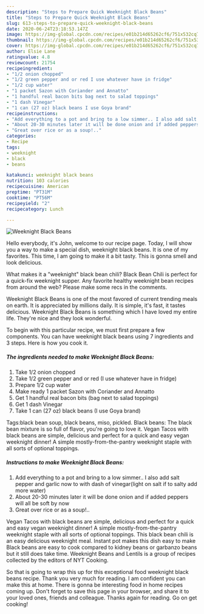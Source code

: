 ```yaml
---
description: "Steps to Prepare Quick Weeknight Black Beans"
title: "Steps to Prepare Quick Weeknight Black Beans"
slug: 613-steps-to-prepare-quick-weeknight-black-beans
date: 2020-06-24T23:18:53.147Z
image: https://img-global.cpcdn.com/recipes/e01b214d65262cf6/751x532cq70/weeknight-black-beans-recipe-main-photo.jpg
thumbnail: https://img-global.cpcdn.com/recipes/e01b214d65262cf6/751x532cq70/weeknight-black-beans-recipe-main-photo.jpg
cover: https://img-global.cpcdn.com/recipes/e01b214d65262cf6/751x532cq70/weeknight-black-beans-recipe-main-photo.jpg
author: Elsie Lane
ratingvalue: 4.8
reviewcount: 21754
recipeingredient:
- "1/2 onion chopped"
- "1/2 green pepper and or red I use whatever have in fridge"
- "1/2 cup water"
- "1 packet Sazon with Coriander and Annatto"
- "1 handful real bacon bits bag next to salad toppings"
- "1 dash Vinegar"
- "1 can (27 oz) black beans I use Goya brand"
recipeinstructions:
- "Add everything to a pot and bring to a low simmer.. I also add salt pepper and garlic now to with dash of vinegar(light on salt if to salty add more water)"
- "About 20-30 minutes later it will be done onion and if added peppers will all be soft by now"
- "Great over rice or as a soup!.."
categories:
- Recipe
tags:
- weeknight
- black
- beans

katakunci: weeknight black beans 
nutrition: 103 calories
recipecuisine: American
preptime: "PT31M"
cooktime: "PT56M"
recipeyield: "2"
recipecategory: Lunch

---
```



![Weeknight Black Beans](https://img-global.cpcdn.com/recipes/e01b214d65262cf6/751x532cq70/weeknight-black-beans-recipe-main-photo.jpg)

Hello everybody, it's John, welcome to our recipe page. Today, I will show you a way to make a special dish, weeknight black beans. It is one of my favorites. This time, I am going to make it a bit tasty. This is gonna smell and look delicious.

What makes it a &#34;weeknight&#34; black bean chili? Black Bean Chili is perfect for a quick-fix weeknight supper. Any favorite healthy weeknight bean recipes from around the web? Please make some recs in the comments.

Weeknight Black Beans is one of the most favored of current trending meals on earth. It is appreciated by millions daily. It is simple, it's fast, it tastes delicious. Weeknight Black Beans is something which I have loved my entire life. They're nice and they look wonderful.


To begin with this particular recipe, we must first prepare a few components. You can have weeknight black beans using 7 ingredients and 3 steps. Here is how you cook it.

<!--inarticleads1-->

##### The ingredients needed to make Weeknight Black Beans:

1. Take 1/2 onion chopped
1. Take 1/2 green pepper and or red (I use whatever have in fridge)
1. Prepare 1/2 cup water
1. Make ready 1 packet Sazon with Coriander and Annatto
1. Get 1 handful real bacon bits (bag next to salad toppings)
1. Get 1 dash Vinegar
1. Take 1 can (27 oz) black beans (I use Goya brand)


Tags:black bean soup, black beans, miso, pickled. Black beans: The black bean mixture is so full of flavor, you&#39;re going to love it. Vegan Tacos with black beans are simple, delicious and perfect for a quick and easy vegan weeknight dinner! A simple mostly-from-the-pantry weeknight staple with all sorts of optional toppings. 

<!--inarticleads2-->

##### Instructions to make Weeknight Black Beans:

1. Add everything to a pot and bring to a low simmer.. I also add salt pepper and garlic now to with dash of vinegar(light on salt if to salty add more water)
1. About 20-30 minutes later it will be done onion and if added peppers will all be soft by now
1. Great over rice or as a soup!..


Vegan Tacos with black beans are simple, delicious and perfect for a quick and easy vegan weeknight dinner! A simple mostly-from-the-pantry weeknight staple with all sorts of optional toppings. This black bean chili is an easy delicious weeknight meal. Instant pot makes this dish easy to make Black beans are easy to cook compared to kidney beans or garbanzo beans but it still does take time. Weeknight Beans and Lentils is a group of recipes collected by the editors of NYT Cooking. 

So that is going to wrap this up for this exceptional food weeknight black beans recipe. Thank you very much for reading. I am confident you can make this at home. There is gonna be interesting food in home recipes coming up. Don't forget to save this page in your browser, and share it to your loved ones, friends and colleague. Thanks again for reading. Go on get cooking!
